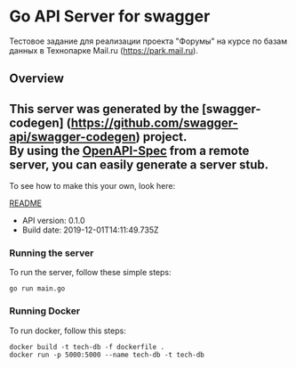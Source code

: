 # Go API Server for swagger

Тестовое задание для реализации проекта \"Форумы\" на курсе по базам данных в Технопарке Mail.ru (https://park.mail.ru). 

## Overview
This server was generated by the [swagger-codegen]
(https://github.com/swagger-api/swagger-codegen) project.  
By using the [OpenAPI-Spec](https://github.com/OAI/OpenAPI-Specification) from a remote server, you can easily generate a server stub.  
-

To see how to make this your own, look here:

[README](https://github.com/swagger-api/swagger-codegen/blob/master/README.md)

- API version: 0.1.0
- Build date: 2019-12-01T14:11:49.735Z


### Running the server
To run the server, follow these simple steps:

```
go run main.go
```
### Running Docker 
To run docker, follow this steps:
```
docker build -t tech-db -f dockerfile .
docker run -p 5000:5000 --name tech-db -t tech-db
```

